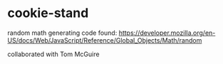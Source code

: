 # cookie-stand

random math generating code found: <https://developer.mozilla.org/en-US/docs/Web/JavaScript/Reference/Global_Objects/Math/random>

collaborated with Tom McGuire

